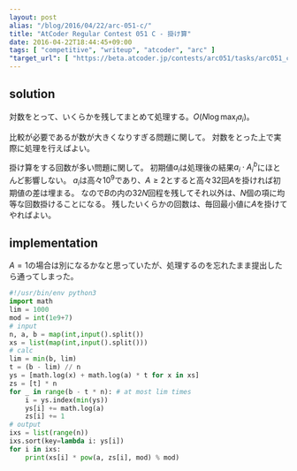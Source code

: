 ```yaml
---
layout: post
alias: "/blog/2016/04/22/arc-051-c/"
title: "AtCoder Regular Contest 051 C - 掛け算"
date: 2016-04-22T18:44:45+09:00
tags: [ "competitive", "writeup", "atcoder", "arc" ]
"target_url": [ "https://beta.atcoder.jp/contests/arc051/tasks/arc051_c" ]
---
```


## solution

対数をとって、いくらかを残してまとめて処理する。$O(N \log \max_i a_i)$。

比較が必要であるが数が大きくなりすぎる問題に関して。
対数をとった上で実際に処理を行えばよい。

掛け算をする回数が多い問題に関して。
初期値$a_i$は処理後の結果$a_i \cdot A^b_i$にほとんど影響しない。
$a_i$は高々$10^9$であり、$A \ge 2$とすると高々$32$回$A$を掛ければ初期値の差は埋まる。
なので$B$の内の$32N$回程を残してそれ以外は、$N$個の項に均等な回数掛けることになる。
残したいくらかの回数は、毎回最小値に$A$を掛けてやればよい。

## implementation

$A = 1$の場合は別になるかなと思っていたが、処理するのを忘れたまま提出したら通ってしまった。

``` python
#!/usr/bin/env python3
import math
lim = 1000
mod = int(1e9+7)
# input
n, a, b = map(int,input().split())
xs = list(map(int,input().split()))
# calc
lim = min(b, lim)
t = (b - lim) // n
ys = [math.log(x) + math.log(a) * t for x in xs]
zs = [t] * n
for _ in range(b - t * n): # at most lim times
    i = ys.index(min(ys))
    ys[i] += math.log(a)
    zs[i] += 1
# output
ixs = list(range(n))
ixs.sort(key=lambda i: ys[i])
for i in ixs:
    print(xs[i] * pow(a, zs[i], mod) % mod)
```
